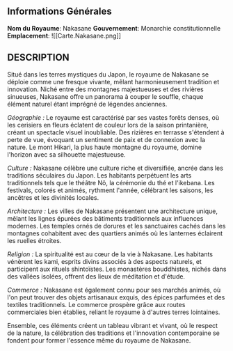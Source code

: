 ## Informations Générales
**Nom du Royaume**: Nakasane
**Gouvernement**: Monarchie constitutionnelle 
**Emplacement**:
![[Carte.Nakasane.png]]

## DESCRIPTION
Situé dans les terres mystiques du Japon, le royaume de Nakasane se déploie comme une fresque vivante, mêlant harmonieusement tradition et innovation. Niché entre des montagnes majestueuses et des rivières sinueuses, Nakasane offre un panorama à couper le souffle, chaque élément naturel étant imprégné de légendes anciennes.

_Géographie :_ Le royaume est caractérisé par ses vastes forêts denses, où les cerisiers en fleurs éclatent de couleur lors de la saison printanière, créant un spectacle visuel inoubliable. Des rizières en terrasse s'étendent à perte de vue, évoquant un sentiment de paix et de connexion avec la nature. Le mont Hikari, la plus haute montagne du royaume, domine l'horizon avec sa silhouette majestueuse.

_Culture :_ Nakasane célèbre une culture riche et diversifiée, ancrée dans les traditions séculaires du Japon. Les habitants perpétuent les arts traditionnels tels que le théâtre Nô, la cérémonie du thé et l'ikebana. Les festivals, colorés et animés, rythment l'année, célébrant les saisons, les ancêtres et les divinités locales.

_Architecture :_ Les villes de Nakasane présentent une architecture unique, mêlant les lignes épurées des bâtiments traditionnels aux influences modernes. Les temples ornés de dorures et les sanctuaires cachés dans les montagnes cohabitent avec des quartiers animés où les lanternes éclairent les ruelles étroites.

_Religion :_ La spiritualité est au cœur de la vie à Nakasane. Les habitants vénèrent les kami, esprits divins associés à des aspects naturels, et participent aux rituels shintoïstes. Les monastères bouddhistes, nichés dans des vallées isolées, offrent des lieux de méditation et d'étude.

_Commerce :_ Nakasane est également connu pour ses marchés animés, où l'on peut trouver des objets artisanaux exquis, des épices parfumées et des textiles traditionnels. Le commerce prospère grâce aux routes commerciales bien établies, reliant le royaume à d'autres terres lointaines.

Ensemble, ces éléments créent un tableau vibrant et vivant, où le respect de la nature, la célébration des traditions et l'innovation contemporaine se fondent pour former l'essence même du royaume de Nakasane.